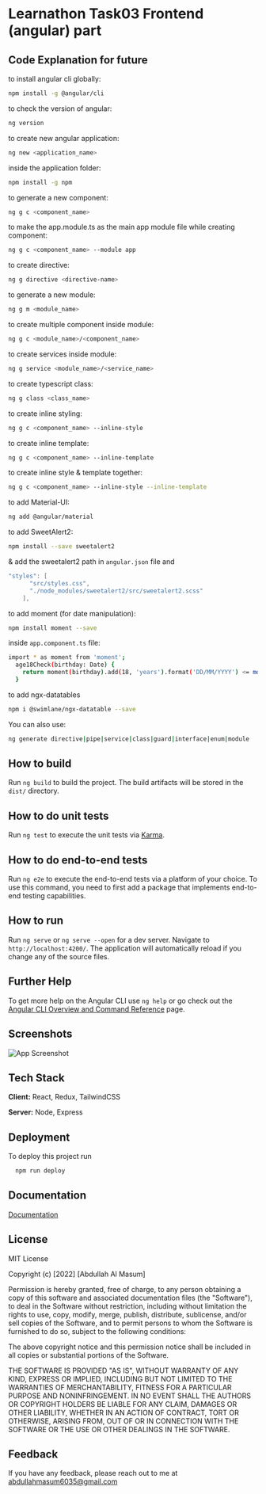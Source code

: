 # Learnathon Task03 Frontend (angular) part

## Code Explanation for future
to install angular cli globally:
```bash
npm install -g @angular/cli
```
to check the version of angular:

```bash
ng version
```
to create new angular application:

```bash
ng new <application_name>
```

inside the application folder:

```bash
npm install -g npm
```

to generate a new component:

```bash
ng g c <component_name>
```

to make the app.module.ts as the main app module file while creating component:

```bash
ng g c <component_name> --module app
```

to create directive:

```bash
ng g directive <directive-name>
```

to generate a new module:

```bash
ng g m <module_name>
```

to create multiple component inside module:

```bash
ng g c <module_name>/<component_name>
```

to create services inside module:

```bash
ng g service <module_name>/<service_name>
```

to create typescript class:

```bash
ng g class <class_name>
```

to create inline styling:

```bash
ng g c <component_name> --inline-style
```

to create inline template:

```bash
ng g c <component_name> --inline-template
```

to create inline style & template together:

```bash
ng g c <component_name> --inline-style --inline-template
```

to add Material-UI:
```bash
ng add @angular/material
```
to add SweetAlert2:
```bash
npm install --save sweetalert2
```
& add the sweetalert2 path in ```angular.json``` file and
```c
"styles": [
      "src/styles.css",
      "./node_modules/sweetalert2/src/sweetalert2.scss"
    ],
```

to add moment (for date manipulation):
```bash
npm install moment --save
```
inside `app.component.ts` file:
```bash
import * as moment from 'moment';
  age18Check(birthday: Date) {
    return moment(birthday).add(18, 'years').format('DD/MM/YYYY') <= moment().format('DD/MM/YYYY');
  }
```
to add ngx-datatables
```bash
npm i @swimlane/ngx-datatable --save
```
You can also use:

```bash
ng generate directive|pipe|service|class|guard|interface|enum|module
```

## How to build

Run `ng build` to build the project. The build artifacts will be stored in the `dist/` directory.

## How to do unit tests

Run `ng test` to execute the unit tests via [Karma](https://karma-runner.github.io).

## How to do end-to-end tests

Run `ng e2e` to execute the end-to-end tests via a platform of your choice. To use this command, you need to first add a package that implements end-to-end testing capabilities.

## How to run

Run `ng serve` or `ng serve --open` for a dev server. Navigate to `http://localhost:4200/`. The application will automatically reload if you change any of the source files.

## Further Help

To get more help on the Angular CLI use `ng help` or go check out the [Angular CLI Overview and Command Reference](https://angular.io/cli) page.

## Screenshots

![App Screenshot](https://via.placeholder.com/468x300?text=App+Screenshot+Here)

## Tech Stack

**Client:** React, Redux, TailwindCSS

**Server:** Node, Express

## Deployment

To deploy this project run

```bash
  npm run deploy
```

## Documentation

[Documentation](https://docs.google.com/document/d/1aok0PPZw2ZqO7F74tU7SHv-wztoFhG5e1P7XcatPhOY/edit)

## License

MIT License

Copyright (c) [2022] [Abdullah Al Masum]

Permission is hereby granted, free of charge, to any person obtaining a copy
of this software and associated documentation files (the "Software"), to deal
in the Software without restriction, including without limitation the rights
to use, copy, modify, merge, publish, distribute, sublicense, and/or sell
copies of the Software, and to permit persons to whom the Software is
furnished to do so, subject to the following conditions:

The above copyright notice and this permission notice shall be included in all
copies or substantial portions of the Software.

THE SOFTWARE IS PROVIDED "AS IS", WITHOUT WARRANTY OF ANY KIND, EXPRESS OR
IMPLIED, INCLUDING BUT NOT LIMITED TO THE WARRANTIES OF MERCHANTABILITY,
FITNESS FOR A PARTICULAR PURPOSE AND NONINFRINGEMENT. IN NO EVENT SHALL THE
AUTHORS OR COPYRIGHT HOLDERS BE LIABLE FOR ANY CLAIM, DAMAGES OR OTHER
LIABILITY, WHETHER IN AN ACTION OF CONTRACT, TORT OR OTHERWISE, ARISING FROM,
OUT OF OR IN CONNECTION WITH THE SOFTWARE OR THE USE OR OTHER DEALINGS IN THE
SOFTWARE.

## Feedback

If you have any feedback, please reach out to me at abdullahmasum6035@gmail.com
